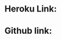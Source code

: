 <!-- fileName: README.md
 Student Name:Sina Pazhwak
 Student ID:301033560
 Date:2021-10-21  -->

# Heroku Link:

# Github link:

